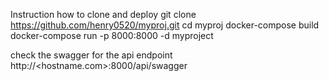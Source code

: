 Instruction how to clone and deploy
git clone https://github.com/henry0520/myproj.git
cd myproj
docker-compose build
docker-compose run -p 8000:8000 -d myproject


check the swagger for the api endpoint
http://<hostname.com>:8000/api/swagger
